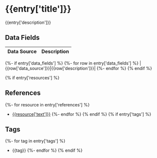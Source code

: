 # {{entry['title']}}
{{entry['description']}}

## Data Fields
|Data Source|Description|
|---|---|
{%- if entry['data_fields'] %}
{%- for row in entry['data_fields'] %}
|{{row['data_source']}}|{{row['description']}}|
{%- endfor %}
{% endif %}

{% if entry['resources'] %}
## References
{%- for resource in entry['references'] %}
* [{{resource['text']}}]({{resource['link']}})
{%- endfor %}
{% endif %}
{% if entry['tags'] %}
## Tags
{%- for tag in entry['tags'] %}
* {{tag}}
{%- endfor %}
{% endif %}